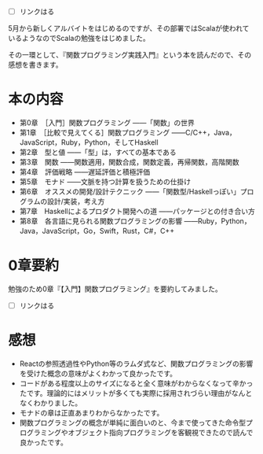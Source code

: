 - [ ] リンクはる

5月から新しくアルバイトをはじめるのですが、その部署ではScalaが使われているようなのでScalaの勉強をはじめました。

その一環として、『関数プログラミング実践入門』という本を読んだので、その感想を書きます。

# 本の内容

- 第0章　［入門］関数プログラミング ——「関数」の世界
- 第1章　［比較で見えてくる］関数プログラミング ——C/C++，Java，JavaScript，Ruby，Python，そしてHaskell
- 第2章　型と値 ——「型」は，すべての基本である
- 第3章　関数 ——関数適用，関数合成，関数定義，再帰関数，高階関数
- 第4章　評価戦略 ——遅延評価と積極評価
- 第5章　モナド ——文脈を持つ計算を扱うための仕掛け
- 第6章　オススメの開発/設計テクニック ——「関数型/Haskellっぽい」プログラムの設計/実装，考え方
- 第7章　Haskellによるプロダクト開発への道 ——パッケージとの付き合い方
- 第8章　各言語に見られる関数プログラミングの影響 ——Ruby，Python，Java，JavaScript，Go，Swift，Rust，C#，C++

# 0章要約

勉強のため0章『【入門】関数プログラミング』を要約してみました。

- [ ] リンクはる

# 感想

- Reactの参照透過性やPython等のラムダ式など、関数プログラミングの影響を受けた概念の意味がよくわかって良かったです。
- コードがある程度以上のサイズになると全く意味がわからなくなって辛かったです。理論的にはメリットが多くても実際に採用されづらい理由がなんとなくわかりました。
- モナドの章は正直あまりわからなかったです。
- 関数プログラミングの概念が単純に面白いのと、今まで使ってきた命令型プログラミングやオブジェクト指向プログラミングを客観視できたので読んで良かったです。
